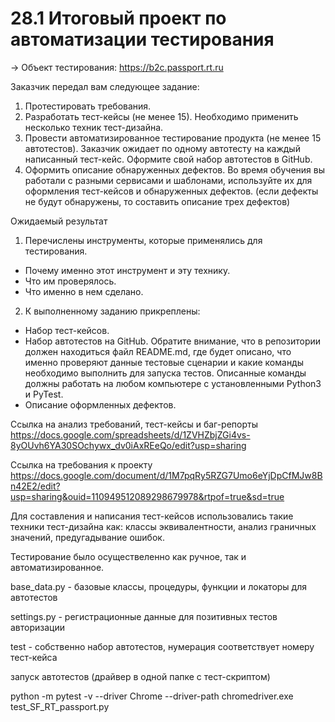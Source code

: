 # 28.1 Итоговый проект по автоматизации тестирования

→ Объект тестирования: https://b2c.passport.rt.ru

Заказчик передал вам следующее задание:

1) Протестировать требования.
2) Разработать тест-кейсы (не менее 15). Необходимо применить несколько техник тест-дизайна.
3) Провести автоматизированное тестирование продукта (не менее 15 автотестов). Заказчик ожидает по одному автотесту на каждый написанный тест-кейс. Оформите свой набор автотестов в GitHub.
4) Оформить описание обнаруженных дефектов. Во время обучения вы работали с разными сервисами и шаблонами, используйте их для оформления тест-кейсов и обнаруженных дефектов. (если дефекты не будут обнаружены, то составить описание трех дефектов)

Ожидаемый результат

1) Перечислены инструменты, которые применялись для тестирования.

* Почему именно этот инструмент и эту технику.
* Что им проверялось.
* Что именно в нем сделано.

2) К выполненному заданию прикреплены:

* Набор тест-кейсов.
* Набор автотестов на GitHub. Обратите внимание, что в репозитории должен находиться файл README.md, где будет описано, что именно проверяют данные тестовые сценарии и какие команды необходимо выполнить для запуска тестов. Описанные команды должны работать на любом компьютере с установленными Python3 и PyTest.
* Описание оформленных дефектов.

Ссылка на анализ требований, тест-кейсы и баг-репорты https://docs.google.com/spreadsheets/d/1ZVHZbjZGi4vs-8yOUvh6YA30SOchywx_dv0iAxREeQo/edit?usp=sharing

Ссылка на требования к проекту https://docs.google.com/document/d/1M7pqRy5RZG7Umo6eYjDpCfMJw8Bn42E2/edit?usp=sharing&ouid=110949512089298679978&rtpof=true&sd=true

Для составления и написания тест-кейсов использовались такие техники тест-дизайна как: классы эквивалентности, анализ граничных значений, предугадывание ошибок.

Тестирование было осуществеленно как ручное, так и автоматизированное.

base_data.py - базовые классы, процедуры, функции и локаторы для автотестов

settings.py - регистрационные данные для позитивных тестов авторизации

test - собственно набор автотестов, нумерация соответствует номеру тест-кейса

запуск автотестов (драйвер в одной папке с тест-скриптом)

python -m pytest -v --driver Chrome --driver-path chromedriver.exe test_SF_RT_passport.py
